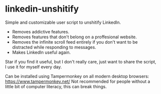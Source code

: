 # linkedin-unshitify
Simple and customizable user script to unshitify LinkedIn.
- Removes addictive features.
- Removes features that don't belong on a proffesional website.
- Removes the infinite scroll feed entirely if you don't want to be distracted while responding to messages.
- Makes LinkedIn useful again.

Star if you find it useful, but I don't really care, just want to share the script, I use it for myself every day.

Can be installed using Tampermonkey on all modern desktop browsers: https://www.tampermonkey.net/
Not recommended for people without a little bit of computer literacy, this can break things.
